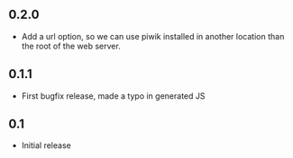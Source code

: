 0.2.0
-----

* Add a url option, so we can use piwik installed in another location than the 
root of the web server.

0.1.1
-----

* First bugfix release, made a typo in generated JS

0.1
---

* Initial release
